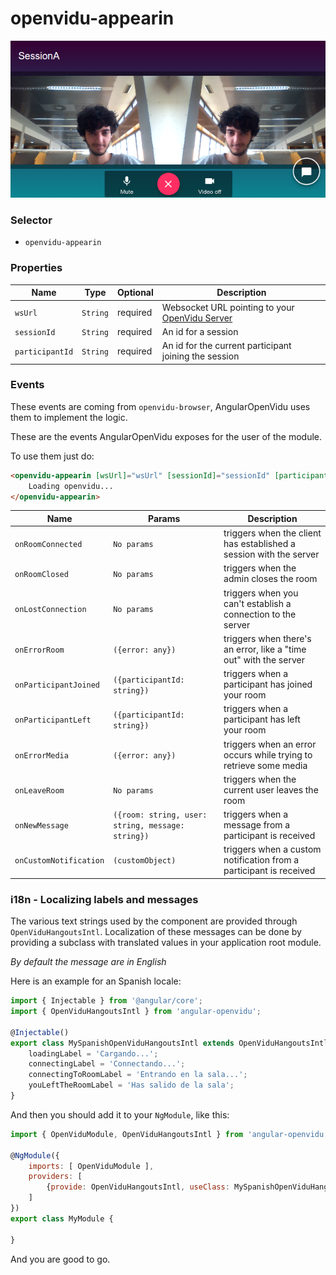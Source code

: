 # openvidu-appearin

<p align="center">
	<img src="https://github.com/alxhotel/angular-openvidu/blob/master/docs/screenshots/openvidu_appearin.png?raw=true"/>
</p>

### Selector

- `openvidu-appearin`

### Properties

| Name | Type | Optional | Description |
|---|---|---|---|
| `wsUrl`			| `String` | required | Websocket URL pointing to your [OpenVidu Server][openvidu-server] |
| `sessionId`		| `String` | required | An id for a session |
| `participantId`	| `String` | required | An id for the current participant joining the session |

### Events

These events are coming from `openvidu-browser`, AngularOpenVidu uses them to implement the logic.

These are the events AngularOpenVidu exposes for the user of the module.

To use them just do:

```html
<openvidu-appearin [wsUrl]="wsUrl" [sessionId]="sessionId" [participantId]="participantId" (eventName)="myEventHandler($event)">
	Loading openvidu...
</openvidu-appearin>
```

| Name | Params | Description |
|---|---|---|
| `onRoomConnected`          | `No params` | triggers when the client has established a session with the server |
| `onRoomClosed`             | `No params` | triggers when the admin closes the room                            |
| `onLostConnection`         | `No params` | triggers when you can't establish a connection to the server       |
| `onErrorRoom`              | `({error: any})` | triggers when there's an error, like a "time out" with the server       |
| `onParticipantJoined`      | `({participantId: string})` | triggers when a participant has joined your room   |
| `onParticipantLeft`        | `({participantId: string})` | triggers when a participant has left your room     |
| `onErrorMedia`             | `({error: any})` | triggers when an error occurs while trying to retrieve some media  |
| `onLeaveRoom`              | `No params` | triggers when the current user leaves the room |
| `onNewMessage`             | `({room: string, user: string, message: string})` | triggers when a message from a participant is received |
| `onCustomNotification`     | `(customObject)` | triggers when a custom notification from a participant is received |

### i18n - Localizing labels and messages

The various text strings used by the component are provided through `OpenViduHangoutsIntl`.
Localization of these messages can be done by providing a subclass with translated values in your application root module.

*By default the message are in English*

Here is an example for an Spanish locale:

```js
import { Injectable } from '@angular/core';
import { OpenViduHangoutsIntl } from 'angular-openvidu';

@Injectable()
export class MySpanishOpenViduHangoutsIntl extends OpenViduHangoutsIntl {
	loadingLabel = 'Cargando...';
	connectingLabel = 'Connectando...';
	connectingToRoomLabel = 'Entrando en la sala...';
	youLeftTheRoomLabel = 'Has salido de la sala';	
}
```

And then you should add it to your `NgModule`, like this:

```js
import { OpenViduModule, OpenViduHangoutsIntl } from 'angular-openvidu';

@NgModule({
	imports: [ OpenViduModule ],
	providers: [
		{provide: OpenViduHangoutsIntl, useClass: MySpanishOpenViduHangoutsIntl},
	]
})
export class MyModule {

}
```

And you are good to go.

[openvidu-server]: https://github.com/OpenVidu/openvidu/tree/master/openvidu-server
